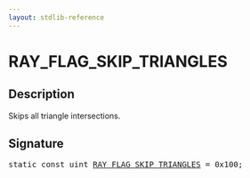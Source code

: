 ```yaml
---
layout: stdlib-reference
---
```


# RAY_FLAG_SKIP_TRIANGLES

## Description

Skips all triangle intersections.


## Signature
<pre>
<span class='code_keyword'>static</span> <span class='code_keyword'>const</span> <span class="code_keyword">uint</span> <a href="ray_flag_skip_triangles-01245679abcefghijklm" class="code_var">RAY_FLAG_SKIP_TRIANGLES</a> = 0x100;
</pre>

